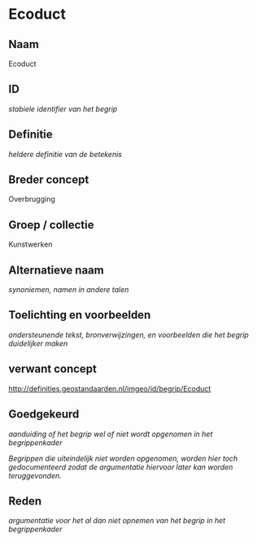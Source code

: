 # Ecoduct

## Naam
Ecoduct

## ID
*stabiele identifier van het begrip*

## Definitie
*heldere definitie van de betekenis* 

## Breder concept
Overbrugging

## Groep / collectie
Kunstwerken

## Alternatieve naam
*synoniemen, namen in andere talen*

## Toelichting en voorbeelden
*ondersteunende tekst, bronverwijzingen, en voorbeelden die het begrip duidelijker maken*

## verwant concept
http://definities.geostandaarden.nl/imgeo/id/begrip/Ecoduct

## Goedgekeurd
*aanduiding of het begrip wel of niet wordt opgenomen in het begrippenkader*

*Begrippen die uiteindelijk niet worden opgenomen, worden hier toch gedocumenteerd zodat de argumentatie hiervoor later kan worden teruggevonden.*

## Reden
*argumentatie voor het al dan niet opnemen van het begrip in het begrippenkader*
